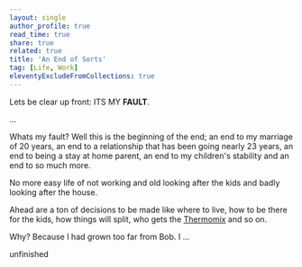 ```yaml
---
layout: single
author_profile: true
read_time: true
share: true
related: true
title: 'An End of Sorts'
tag: [Life, Work]
eleventyExcludeFromCollections: true
---
```


Lets be clear up front: ITS MY **FAULT**.

...

Whats my fault? Well this is the beginning of the end; an end to my marriage of 20 years, an end to a relationship that has been going nearly 23 years, an end to being a stay at home parent, an end to my children's stability and an end to so much more.

No more easy life of not working and old looking after the kids and badly looking after the house.

Ahead are a ton of decisions to be made like where to live, how to be there for the kids, how things will split, who gets the [Thermomix]() and so on.

Why? Because I had grown too far from Bob. I ...

unfinished
